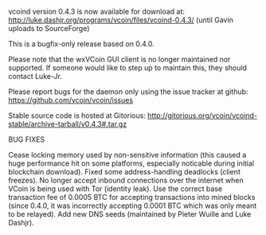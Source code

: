 vcoind version 0.4.3 is now available for download at:
http://luke.dashjr.org/programs/vcoin/files/vcoind-0.4.3/ (until Gavin uploads to SourceForge)

This is a bugfix-only release based on 0.4.0.

Please note that the wxVCoin GUI client is no longer maintained nor supported. If someone would like to step up to maintain this, they should contact Luke-Jr.

Please report bugs for the daemon only using the issue tracker at github:
https://github.com/vcoin/vcoin/issues

Stable source code is hosted at Gitorious:
http://gitorious.org/vcoin/vcoind-stable/archive-tarball/v0.4.3#.tar.gz

BUG FIXES

Cease locking memory used by non-sensitive information (this caused a huge performance hit on some platforms, especially noticable during initial blockchain download).
Fixed some address-handling deadlocks (client freezes).
No longer accept inbound connections over the internet when VCoin is being used with Tor (identity leak).
Use the correct base transaction fee of 0.0005 BTC for accepting transactions into mined blocks (since 0.4.0, it was incorrectly accepting 0.0001 BTC which was only meant to be relayed).
Add new DNS seeds (maintained by Pieter Wuille and Luke Dashjr).

